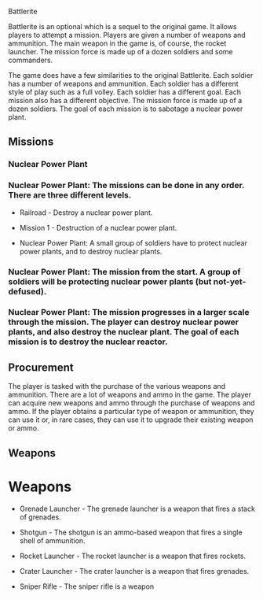 Battlerite

Battlerite is an optional which is a sequel to the original game. It allows players to attempt a mission. Players are given a number of weapons and ammunition. The main weapon in the game is, of course, the rocket launcher. The mission force is made up of a dozen soldiers and some commanders.

The game does have a few similarities to the original Battlerite. Each soldier has a number of weapons and ammunition. Each soldier has a different style of play such as a full volley. Each soldier has a different goal. Each mission also has a different objective. The mission force is made up of a dozen soldiers. The goal of each mission is to sabotage a nuclear power plant.

## Missions

### Nuclear Power Plant

### Nuclear Power Plant: The missions can be done in any order. There are three different levels.

*   Railroad - Destroy a nuclear power plant.

*   Mission 1 - Destruction of a nuclear power plant.

*   Nuclear Power Plant: A small group of soldiers have to protect nuclear power plants, and to destroy nuclear plants.

### Nuclear Power Plant: The mission from the start. A group of soldiers will be protecting nuclear power plants (but not-yet-defused).

### Nuclear Power Plant: The mission progresses in a larger scale through the mission. The player can destroy nuclear power plants, and also destroy the nuclear plant. The goal of each mission is to destroy the nuclear reactor.

## Procurement

The player is tasked with the purchase of the various weapons and ammunition. There are a lot of weapons and ammo in the game. The player can acquire new weapons and ammo through the purchase of weapons and ammo. If the player obtains a particular type of weapon or ammunition, they can use it or, in rare cases, they can use it to upgrade their existing weapon or ammo.

## Weapons

# Weapons

*   Grenade Launcher - The grenade launcher is a weapon that fires a stack of grenades.

*   Shotgun - The shotgun is an ammo-based weapon that fires a single shell of ammunition.

*   Rocket Launcher - The rocket launcher is a weapon that fires rockets.

*   Crater Launcher - The crater launcher is a weapon that fires grenades.

*   Sniper Rifle - The sniper rifle is a weapon